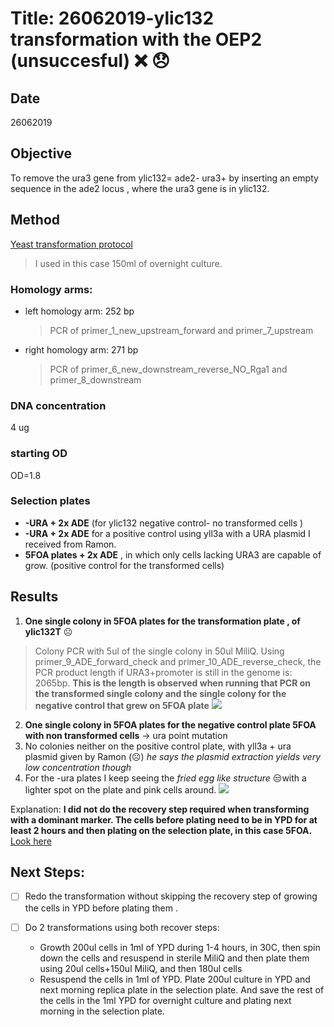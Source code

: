 # Title: 26062019-ylic132  transformation with the OEP2 (unsuccesful) :x: :disappointed:

## Date
26062019
## Objective
To remove the ura3 gene from ylic132= ade2- ura3+ by inserting an empty sequence in the ade2 locus , where the ura3 gene is in ylic132.

## Method
[Yeast transformation protocol](C:\Users\linigodelacruz\Documents\PhD_2018\Documentation\SATAY\URA_transformation_in_the_ADE_locus_032019\Protocol_PCR.pdf)

 > I used in this case 150ml of overnight culture.

### Homology arms:
* left homology arm: 252 bp
  > PCR of primer_1_new_upstream_forward and primer_7_upstream
* right homology arm: 271 bp
  > PCR of primer_6_new_downstream_reverse_NO_Rga1 and primer_8_downstream

### DNA concentration
4 ug
### starting OD
OD=1.8

### Selection plates
- **-URA + 2x ADE** (for ylic132 negative control- no transformed cells )
- **-URA + 2x ADE** for a positive control using yll3a with a URA plasmid I received from Ramon.
- **5FOA plates + 2x ADE** , in which only cells lacking URA3 are capable of grow. (positive control for the transformed cells)

## Results
1. **One single colony in 5FOA plates for the transformation plate , of ylic132T** ☹️
> Colony PCR with 5ul of the single colony in 50ul MiliQ. Using primer_9_ADE_forward_check and primer_10_ADE_reverse_check, the PCR product length if URA3+promoter is still in the genome is: 2065bp. **This is the length is observed when running that PCR on the transformed single colony and the single colony for the negative control that grew on 5FOA plate**
![](../Images/17062019_ura_kick_single_only_colony_check_PCR_2019-07-01_14hr_28min_edited.png)
2. **One single colony in 5FOA plates for the negative control plate 5FOA with non transformed cells** -> ura point mutation
3. No colonies neither on the positive control plate, with yll3a + ura plasmid given by Ramon (☹️) *he says the plasmid extraction yields very low concentration though*
4. For the -ura plates I keep seeing the *fried egg like structure* 😒with a lighter spot on the plate and pink cells around.
![](../Images/IMG_20190701_26062019_ura_kick_transform.jpg)


Explanation: **I did not do the recovery step required when transforming with a dominant marker. The cells before plating need to be in YPD for at least 2 hours and then plating on the selection plate, in this case 5FOA.**  [Look here](https://openwetware.org/wiki/McClean:Yeast_Transformation)

## Next Steps:
- [ ] Redo the transformation without skipping the recovery step of growing the cells in YPD before plating them .
- [ ] Do 2 transformations using both recover steps:

    - Growth 200ul cells in 1ml of YPD during 1-4 hours, in 30C, then spin down the cells and resuspend in sterile MiliQ and then plate them using 20ul cells+150ul MiliQ, and then 180ul cells
    - Resuspend the cells in 1ml of YPD. Plate 200ul culture in YPD and next morning replica plate in the selection plate. And save the rest of the cells in the 1ml YPD for overnight culture and plating next morning in the selection plate.
